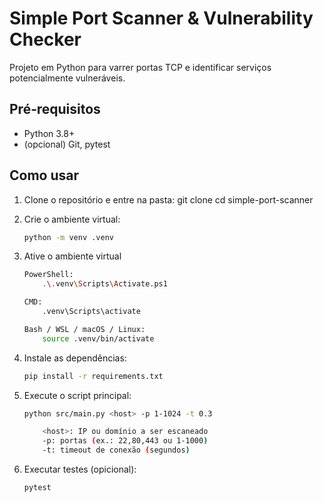 # Simple Port Scanner & Vulnerability Checker

Projeto em Python para varrer portas TCP e identificar serviços potencialmente vulneráveis.


## Pré‑requisitos
- Python 3.8+  
- (opcional) Git, pytest

## Como usar

1. Clone o repositório e entre na pasta:
   git clone <repo-url>
   cd simple-port-scanner

2. Crie o ambiente virtual:
    ```bash
    python -m venv .venv

3. Ative o ambiente virtual
    ```bash
    PowerShell:
        .\.venv\Scripts\Activate.ps1

    CMD:
        .venv\Scripts\activate

    Bash / WSL / macOS / Linux:
        source .venv/bin/activate

4. Instale as dependências: 
    ```bash
    pip install -r requirements.txt

5. Execute o script principal:
    ```bash
    python src/main.py <host> -p 1-1024 -t 0.3

        <host>: IP ou domínio a ser escaneado
        -p: portas (ex.: 22,80,443 ou 1-1000)
        -t: timeout de conexão (segundos)

6. Executar testes (opicional):
    ```bash
    pytest

